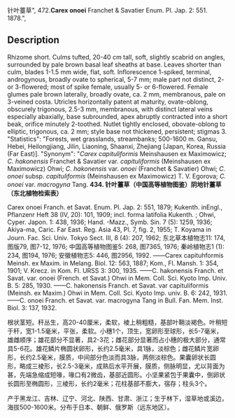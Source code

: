 针叶薹草",
472.**Carex onoei** Franchet & Savatier Enum. Pl. Jap. 2: 551. 1878.",

## Description
Rhizome short. Culms tufted, 20-40 cm tall, soft, slightly scabrid on angles, surrounded by pale brown basal leaf sheaths at base. Leaves shorter than culm, blades 1-1.5 mm wide, flat, soft. Inflorescence 1-spiked, terminal, androgynous, broadly ovate to spherical, 5-7 mm; male part not distinct, 2- or 3-flowered; most of spike female, usually 5- or 6-flowered. Female glumes pale brown laterally, broadly ovate, ca. 2 mm, membranous, pale on 3-veined costa. Utricles horizontally patent at maturity, ovate-oblong, obscurely trigonous, 2.5-3 mm, membranous, with distinct lateral veins especially abaxially, base subrounded, apex abruptly contracted into a short beak, orifice minutely 2-toothed. Nutlet tightly enclosed, obovate-oblong to elliptic, trigonous, ca. 2 mm; style base not thickened, persistent; stigmas 3.
  "Statistics": "Forests, wet grasslands, streambanks; 500-1600 m. Gansu, Hebei, Heilongjiang, Jilin, Liaoning, Shaanxi, Zhejiang [Japan, Korea, Russia (Far East)].
  "Synonym": "*Carex capituliformis* Meinshausen ex Maximowicz; *C. hakonensis* Franchet &amp; Savatier var. *capituliformis* (Meinshausen ex Maximowicz) Ohwi; *C. hakonensis* var. *onoei* (Franchet &amp; Savatier) Ohwi; *C. onoei* subsp. *capituliformis* (Meinshausen ex Maximowicz) T. V. Egorova; *C. onoei* var. *macrogyna* Tang.
**434. 针叶薹草（中国高等植物图鉴）阴地针薹草（东北植物检索表）**

Carex onoei Franch. et Savat. Enum. Pl. Jap. 2: 551, 1879; Kukenth. inEngl., Pflanzenr Heft 38 (IV, 20): 101, 1909; incl. forma latifolia Kukenth. ; Ohwi, Cyper. Japon. 1: 438, 1936; Hand. -Mazz., Symb. Sin. 7 (5): 1259, 1936; Akiya-ma, Caric. Far East. Reg. Asia 43, Pl. 7, fig. 2, 1955; T. Koyama in Journ. Fac. Sci. Univ. Tokyo Sect. III, 8 (4): 207, 1962; 东北草本植物志11: 174, 图版79, 图7-12, 1976; 中国高等植物图鉴5: 268, 图7365, 1976; 秦岭植物志1 (1): 234, 图194, 1976; 安徽植物志5: 446, 图2956, 1992. ——Carex capituhformis Meinsh. ex Maxim. in Melang. Biol. 12: 563, 1887; Kom., Fl. Mansh. 1: 354, 1901; V. Krecz. in Kom. Fl. URSS 3: 300, 1935. ——C. hakonensis Franch. et Savat. var. onoei (French. et Savat.) Ohwi in Mem. Coll. Sci. Kyoto Imp. Univ. B. 5: 285, 1930. ——C. hakonensis Franch. et Savat. var capituliformis (Meinsh. ex Maxim.) Ohwi in Mem. Coll. Sci. Kyoto Imp. univ. B. 6: 242, 1931. ——C. onoei Franch. et Savat. var. macrogyna Tang in Bull. Fan. Mem. Inst. Biol. 3: 137, 1932.

根状茎短。秆丛生，高20-40厘米，柔软，棱上稍粗糙，基部叶鞘淡褐色。叶稍短于秆，宽1-1.5毫米，平张，柔软。小穗1个，顶生，宽卵形至球形，长5-7毫米，雄雌顺序；雄花部分不显著，具2-3花；雌花部分显著而占小穗的极大部分，通常具5-6花。雄花鳞片椭圆状卵形，长约2.5毫米，具1脉，淡棕色；雌花鳞片宽卵形，长约2.5毫米，膜质，中间部分色淡而具3脉，两侧淡棕色。果囊卵状长圆形，略成三棱形，长2.5-3毫米，成熟后水平开展，膜质，侧脉明显，尤以背面为甚，先端急缩成短喙，喙口有2微齿，基部近圆形。小坚果紧包于果囊中，倒卵状长圆形至椭圆形，三棱形，长约2毫米；花柱基部不膨大，宿存；柱头3个。

产于黑龙江、吉林、辽宁、河北、陕西、甘肃、浙江；生于林下，湿草地或溪边，海拔500-1600米。分布于日本、朝鲜、俄罗斯（远东地区）。
